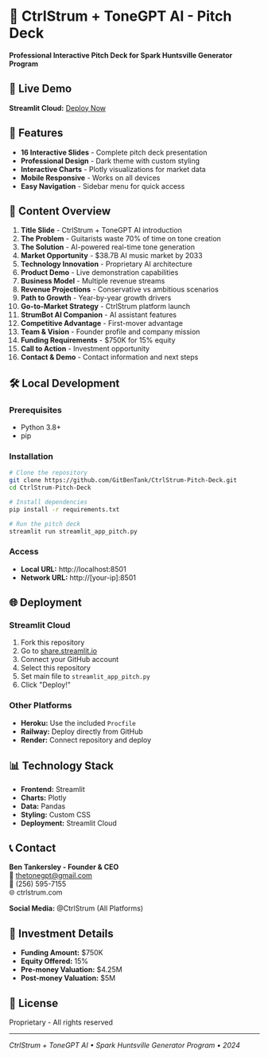 # 🎸 CtrlStrum + ToneGPT AI - Pitch Deck

**Professional Interactive Pitch Deck for Spark Huntsville Generator Program**

## 🚀 Live Demo

**Streamlit Cloud:** [Deploy Now](https://share.streamlit.io/)

## 📱 Features

- **16 Interactive Slides** - Complete pitch deck presentation
- **Professional Design** - Dark theme with custom styling
- **Interactive Charts** - Plotly visualizations for market data
- **Mobile Responsive** - Works on all devices
- **Easy Navigation** - Sidebar menu for quick access

## 🎯 Content Overview

1. **Title Slide** - CtrlStrum + ToneGPT AI introduction
2. **The Problem** - Guitarists waste 70% of time on tone creation
3. **The Solution** - AI-powered real-time tone generation
4. **Market Opportunity** - $38.7B AI music market by 2033
5. **Technology Innovation** - Proprietary AI architecture
6. **Product Demo** - Live demonstration capabilities
7. **Business Model** - Multiple revenue streams
8. **Revenue Projections** - Conservative vs ambitious scenarios
9. **Path to Growth** - Year-by-year growth drivers
10. **Go-to-Market Strategy** - CtrlStrum platform launch
11. **StrumBot AI Companion** - AI assistant features
12. **Competitive Advantage** - First-mover advantage
13. **Team & Vision** - Founder profile and company mission
14. **Funding Requirements** - $750K for 15% equity
15. **Call to Action** - Investment opportunity
16. **Contact & Demo** - Contact information and next steps

## 🛠️ Local Development

### Prerequisites
- Python 3.8+
- pip

### Installation
```bash
# Clone the repository
git clone https://github.com/GitBenTank/CtrlStrum-Pitch-Deck.git
cd CtrlStrum-Pitch-Deck

# Install dependencies
pip install -r requirements.txt

# Run the pitch deck
streamlit run streamlit_app_pitch.py
```

### Access
- **Local URL:** http://localhost:8501
- **Network URL:** http://[your-ip]:8501

## 🌐 Deployment

### Streamlit Cloud
1. Fork this repository
2. Go to [share.streamlit.io](https://share.streamlit.io/)
3. Connect your GitHub account
4. Select this repository
5. Set main file to `streamlit_app_pitch.py`
6. Click "Deploy!"

### Other Platforms
- **Heroku:** Use the included `Procfile`
- **Railway:** Deploy directly from GitHub
- **Render:** Connect repository and deploy

## 📊 Technology Stack

- **Frontend:** Streamlit
- **Charts:** Plotly
- **Data:** Pandas
- **Styling:** Custom CSS
- **Deployment:** Streamlit Cloud

## 📞 Contact

**Ben Tankersley - Founder & CEO**  
📧 thetonegpt@gmail.com  
📱 (256) 595-7155  
🌐 ctrlstrum.com

**Social Media:** @CtrlStrum (All Platforms)

## 🎯 Investment Details

- **Funding Amount:** $750K
- **Equity Offered:** 15%
- **Pre-money Valuation:** $4.25M
- **Post-money Valuation:** $5M

## 📄 License

Proprietary - All rights reserved

---
*CtrlStrum + ToneGPT AI • Spark Huntsville Generator Program • 2024*
